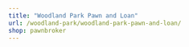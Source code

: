 ```yaml
---
title: "Woodland Park Pawn and Loan"
url: /woodland-park/woodland-park-pawn-and-loan/
shop: pawnbroker
---
```

